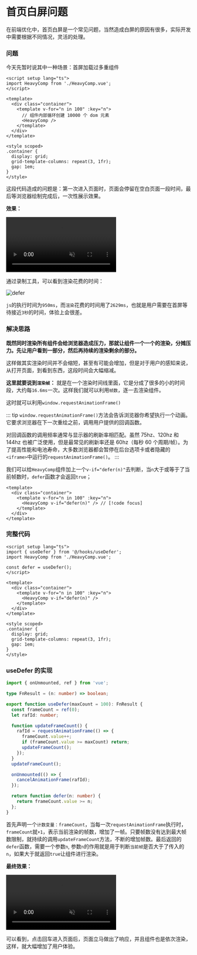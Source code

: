 # 首页白屏问题

在前端优化中，首页白屏是一个常见问题，当然造成白屏的原因有很多，实际开发中需要根据不同情况，灵活的处理。

### 问题

今天先暂时说其中一种场景：首屏加载过多重组件

```vue
<script setup lang="ts">
import HeavyComp from './HeavyComp.vue';
</script>

<template>
  <div class="container">
    <template v-for="n in 100" :key="n">
      // 组件内部循环创建 10000 个 dom 元素
      <HeavyComp />
    </template>
  </div>
</template>

<style scoped>
.container {
  display: grid;
  grid-template-columns: repeat(3, 1fr);
  gap: 1em;
}
</style>
```

这段代码造成的问题是：第一次进入页面时，页面会停留在空白页面一段时间，最后等浏览器绘制完成后，一次性展示效果。

**效果：**

<video src="/js-ts/defer01.mov" muted autoplay="autoplay" loop="loop"></video>

通过录制工具，可以看到渲染花费的时间：

![defer](/js-ts/defer01.jpg)

`js`的执行时间为`950ms`，而`渲染`花费的时间用了`2629ms`，也就是用户需要在首屏等待接近`3秒`的时间，体验上会很差。

### 解决思路

**既然同时渲染所有组件会给浏览器造成压力，那就让组件一个一个的渲染，分摊压力。先让用户看到一部分，然后再持续的渲染剩余的部分。**

这样做其实渲染时间并不会缩短，甚至有可能会增加，但是对于用户的感知来说，从打开页面，到看到东西，这段时间会大幅缩减。

**这里就要说到`渲染帧`：** 就是在一个渲染时间线里面，它是分成了很多的小的时间段，大约每`16.6ms`一次。这样我们就可以利用`帧数`，逐一去渲染组件。

这时就可以利用`window.requestAnimationFrame()`

::: tip
`window.requestAnimationFrame()`方法会告诉浏览器你希望执行一个动画。它要求浏览器在下一次重绘之前，调用用户提供的回调函数。

对回调函数的调用频率通常与显示器的刷新率相匹配。虽然 75hz、120hz 和 144hz 也被广泛使用，但是最常见的刷新率还是 60hz（每秒 60 个周期/帧）。为了提高性能和电池寿命，大多数浏览器都会暂停在后台选项卡或者隐藏的`<iframe>`中运行的`requestAnimationFrame()`。
:::

我们可以给`HeavyComp`组件加上一个`v-if="defer(n)"`去判断，当`n`大于或等于了当前帧数时，`defer`函数才会返回`true`；

```vue
<template>
  <div class="container">
    <template v-for="n in 100" :key="n">
      <HeavyComp v-if="defer(n)" /> // [!code focus]
    </template>
  </div>
</template>
```

### 完整代码

```vue
<script setup lang="ts">
import { useDefer } from '@/hooks/useDefer';
import HeavyComp from './HeavyComp.vue';

const defer = useDefer();
</script>

<template>
  <div class="container">
    <template v-for="n in 100" :key="n">
      <HeavyComp v-if="defer(n)" />
    </template>
  </div>
</template>

<style scoped>
.container {
  display: grid;
  grid-template-columns: repeat(3, 1fr);
  gap: 1em;
}
</style>
```

### useDefer 的实现

```ts
import { onUnmounted, ref } from 'vue';

type FnResult = (n: number) => boolean;

export function useDefer(maxCount = 100): FnResult {
  const frameCount = ref(0);
  let rafId: number;

  function updateFrameCount() {
    rafId = requestAnimationFrame(() => {
      frameCount.value++;
      if (frameCount.value >= maxCount) return;
      updateFrameCount();
    });
  }
  updateFrameCount();

  onUnmounted(() => {
    cancelAnimationFrame(rafId);
  });

  return function defer(n: number) {
    return frameCount.value >= n;
  };
}
```

首先声明一个`计数变量：frameCount`，当每一次`requestAnimationFrame`执行时，`frameCount`就`+1`，表示当前渲染的帧数，增加了一帧。只要帧数没有达到最大帧数限制，就持续的调用`updateFrameCount`方法，不断的增加帧数。最后返回的`defer`函数，需要一个参数`n`, 参数`n`的作用就是用于判断`当前帧`是否大于了传入的`n`，如果大于就返回`true`让组件进行渲染。

**最终效果：**

<video src="/js-ts/defer02.mov" muted autoplay="autoplay" loop="loop"></video>

可以看到，点击回车进入页面后，页面立马做出了响应，并且组件也是依次渲染，这样，就大幅增加了用户体验。
